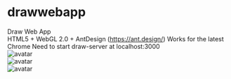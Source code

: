 # drawwebapp
Draw Web App  
HTML5 + WebGL 2.0 + AntDesign (https://ant.design/)
Works for the latest Chrome
Need to start draw-server at localhost:3000  
![avatar](https://github.com/vexilligera/drawwebapp/blob/master/demo/draw1.PNG?raw=true)  
![avatar](https://github.com/vexilligera/drawwebapp/blob/master/demo/draw2.PNG?raw=true)  
![avatar](https://github.com/vexilligera/drawwebapp/blob/master/demo/draw3.PNG?raw=true)  
